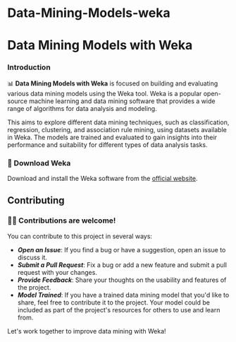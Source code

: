 # Data-Mining-Models-weka
# Data Mining Models with Weka

### Introduction

📊 **Data Mining Models with Weka** is focused on building and evaluating various data mining models using the Weka tool. Weka is a popular open-source machine learning and data mining software that provides a wide range of algorithms for data analysis and modeling.

This aims to explore different data mining techniques, such as classification, regression, clustering, and association rule mining, using datasets available in Weka. The models are trained and evaluated to gain insights into their performance and suitability for different types of data analysis tasks.

### 🔧 Download Weka
   Download and install the Weka software from the [official website](https://www.cs.waikato.ac.nz/ml/weka/downloading.html).

   ## Contributing

### 🔧📝 Contributions are welcome!

You can contribute to this project in several ways:

- ***Open an Issue***: If you find a bug or have a suggestion, open an issue to discuss it.
- ***Submit a Pull Request***: Fix a bug or add a new feature and submit a pull request with your changes.
- ***Provide Feedback***: Share your thoughts on the usability and features of the project.
- ***Model Trained***: If you have a trained data mining model that you'd like to share, feel free to contribute it to the project. Your model could be included as part of the project's resources for others to use and learn from.

Let's work together to improve data mining with Weka!


